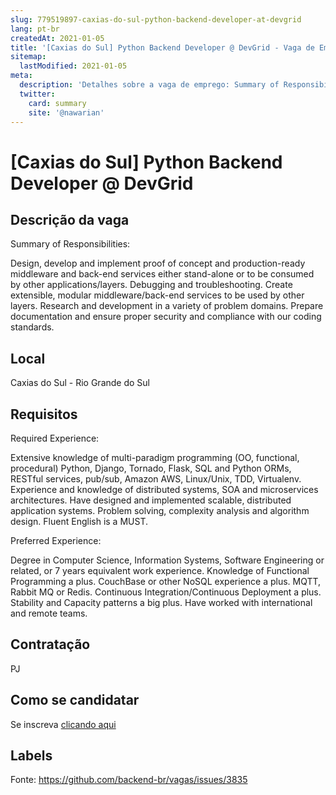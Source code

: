 ```yaml
---
slug: 779519897-caxias-do-sul-python-backend-developer-at-devgrid
lang: pt-br
createdAt: 2021-01-05
title: '[Caxias do Sul] Python Backend Developer @ DevGrid - Vaga de Emprego'
sitemap:
  lastModified: 2021-01-05
meta:
  description: 'Detalhes sobre a vaga de emprego: Summary of Responsibilities:  Design, develop and implement proof of concept and production-ready middleware and back-end services either stand-alone or to be consumed by other applications/layers. Debugging and troubleshooting. Create extensible, modular middleware/back-end services to be used by other layers. Research and development in a variety of problem domains. Prepare documentation and ensure proper security and compliance with our coding standards.'
  twitter:
    card: summary
    site: '@nawarian'
---
```


# [Caxias do Sul] Python Backend Developer @ DevGrid

## Descrição da vaga

Summary of Responsibilities: 

Design, develop and implement proof of concept and production-ready middleware and back-end services either stand-alone or to be consumed by other applications/layers.
Debugging and troubleshooting.
Create extensible, modular middleware/back-end services to be used by other layers.
Research and development in a variety of problem domains.
Prepare documentation and ensure proper security and compliance with our coding standards.

## Local

Caxias do Sul - Rio Grande do Sul

## Requisitos

Required Experience:

Extensive knowledge of multi-paradigm programming (OO, functional, procedural)
Python, Django, Tornado, Flask, SQL and Python ORMs, RESTful services, pub/sub, Amazon AWS, Linux/Unix, TDD, Virtualenv.
Experience and knowledge of distributed systems, SOA and microservices architectures.
Have designed and implemented scalable, distributed application systems.
Problem solving, complexity analysis and algorithm design.
Fluent English is a MUST. 

Preferred Experience:

Degree in Computer Science, Information Systems, Software Engineering or related, or 7 years equivalent work experience.
Knowledge of Functional Programming a plus.
CouchBase or other NoSQL experience a plus.
MQTT, Rabbit MQ or Redis.
Continuous Integration/Continuous Deployment a plus.
Stability and Capacity patterns a big plus.
Have worked with international and remote teams.

## Contratação

PJ

## Como se candidatar

Se inscreva [clicando aqui](https://www.pyjobs.com.br/job/1923)

## Labels



Fonte: https://github.com/backend-br/vagas/issues/3835